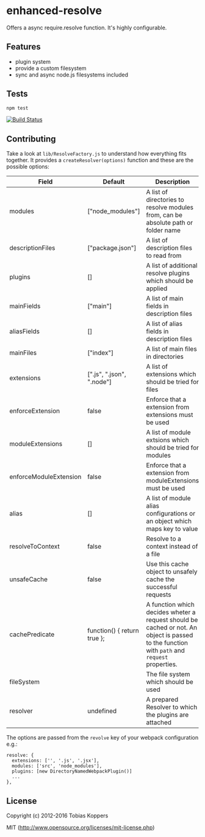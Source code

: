# enhanced-resolve

Offers a async require.resolve function. It's highly configurable.

## Features

* plugin system
* provide a custom filesystem
* sync and async node.js filesystems included


## Tests

``` javascript
npm test
```

[![Build Status](https://secure.travis-ci.org/webpack/enhanced-resolve.png?branch=master)](http://travis-ci.org/webpack/enhanced-resolve)


## Contributing

Take a look at `lib/ResolveFactory.js` to understand how everything fits together. It provides a `createResolver(options)` function and these are the possible options:

| Field                    | Default                     | Description                                                                        |
| ------------------------ | --------------------------- | ---------------------------------------------------------------------------------- |
| modules                  | ["node_modules"]            | A list of directories to resolve modules from, can be absolute path or folder name |
| descriptionFiles         | ["package.json"]            | A list of description files to read from |
| plugins                  | []                          | A list of additional resolve plugins which should be applied |
| mainFields               | ["main"]                    | A list of main fields in description files |
| aliasFields              | []                          | A list of alias fields in description files |
| mainFiles                | ["index"]                   | A list of main files in directories |
| extensions               | [".js", ".json", ".node"]   | A list of extensions which should be tried for files |
| enforceExtension         | false                       | Enforce that a extension from extensions must be used |
| moduleExtensions         | []                          | A list of module extsions which should be tried for modules |
| enforceModuleExtension   | false                       | Enforce that a extension from moduleExtensions must be used |
| alias                    | []                          | A list of module alias configurations or an object which maps key to value |
| resolveToContext         | false                       | Resolve to a context instead of a file |
| unsafeCache              | false                       | Use this cache object to unsafely cache the successful requests |
| cachePredicate           | function() { return true }; | A function which decides wheter a request should be cached or not. An object is passed to the function with `path` and `request` properties. |
| fileSystem               |                             | The file system which should be used |
| resolver                 | undefined                   | A prepared Resolver to which the plugins are attached |

The options are passed from the `revolve` key of your webpack configuration e.g.:

```
resolve: {
  extensions: ['', '.js', '.jsx'],
  modules: ['src', 'node_modules'],
  plugins: [new DirectoryNamedWebpackPlugin()]
  ...
},
```

## License

Copyright (c) 2012-2016 Tobias Koppers

MIT (http://www.opensource.org/licenses/mit-license.php)
